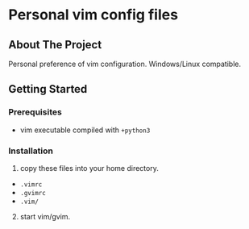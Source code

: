 # Personal vim config files

<!-- ABOUT THE PROJECT -->
## About The Project

Personal preference of vim configuration.
Windows/Linux compatible.

<!-- GETTING STARTED -->
## Getting Started

### Prerequisites

- vim executable compiled with `+python3`
### Installation

1. copy these files into your home directory.

  - `.vimrc`
  - `.gvimrc`
  - `.vim/`

2. start vim/gvim.
